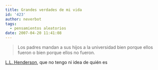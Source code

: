 ```yaml
---
title: Grandes verdades de mi vida
id: '423'
author: neverbot
tags:
  - pensamientos aleatorios
date: 2007-04-20 11:41:08
---
```


> Los padres mandan a sus hijos a la universidad bien porque ellos fueron o bien porque ellos no fueron.

[L.L. Henderson](http://www.quotationspage.com/quote/23673.html), que no tengo ni idea de quién es